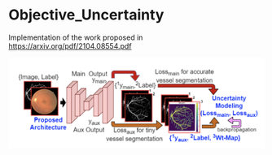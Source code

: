 # Objective_Uncertainty

Implementation of the work proposed in https://arxiv.org/pdf/2104.08554.pdf

![alt text](https://github.com/smishra3/Objective_Uncertainty/blob/main/framework.png?raw=true)
